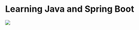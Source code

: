 # Learning Java and Spring Boot
![](https://www.google.com/url?sa=i&url=https%3A%2F%2Fwww.linkedin.com%2Fpulse%2Fwhy-you-should-use-java-spring-boot-your-backend-technology-shivam-e&psig=AOvVaw0sOt97yxfcvBxOoE_OLrRw&ust=1723890644003000&source=images&cd=vfe&opi=89978449&ved=0CBQQjRxqFwoTCICOj6Sn-YcDFQAAAAAdAAAAABAE)

